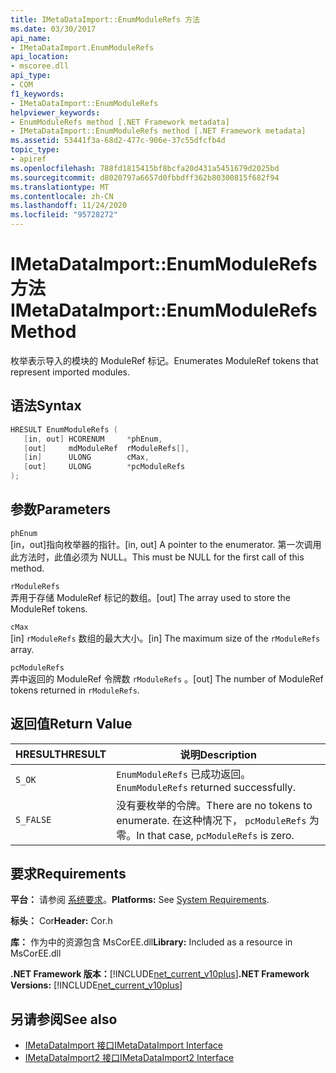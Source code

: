 ```yaml
---
title: IMetaDataImport::EnumModuleRefs 方法
ms.date: 03/30/2017
api_name:
- IMetaDataImport.EnumModuleRefs
api_location:
- mscoree.dll
api_type:
- COM
f1_keywords:
- IMetaDataImport::EnumModuleRefs
helpviewer_keywords:
- EnumModuleRefs method [.NET Framework metadata]
- IMetaDataImport::EnumModuleRefs method [.NET Framework metadata]
ms.assetid: 53441f3a-68d2-477c-906e-37c55dfcfb4d
topic_type:
- apiref
ms.openlocfilehash: 788fd1815415bf8bcfa20d431a5451679d2025bd
ms.sourcegitcommit: d8020797a6657d0fbbdff362b80300815f682f94
ms.translationtype: MT
ms.contentlocale: zh-CN
ms.lasthandoff: 11/24/2020
ms.locfileid: "95728272"
---
```

# <a name="imetadataimportenummodulerefs-method"></a><span data-ttu-id="758de-102">IMetaDataImport::EnumModuleRefs 方法</span><span class="sxs-lookup"><span data-stu-id="758de-102">IMetaDataImport::EnumModuleRefs Method</span></span>

<span data-ttu-id="758de-103">枚举表示导入的模块的 ModuleRef 标记。</span><span class="sxs-lookup"><span data-stu-id="758de-103">Enumerates ModuleRef tokens that represent imported modules.</span></span>  
  
## <a name="syntax"></a><span data-ttu-id="758de-104">语法</span><span class="sxs-lookup"><span data-stu-id="758de-104">Syntax</span></span>  
  
```cpp  
HRESULT EnumModuleRefs (  
   [in, out] HCORENUM     *phEnum,  
   [out]     mdModuleRef  rModuleRefs[],  
   [in]      ULONG        cMax,  
   [out]     ULONG        *pcModuleRefs  
);  
```  
  
## <a name="parameters"></a><span data-ttu-id="758de-105">参数</span><span class="sxs-lookup"><span data-stu-id="758de-105">Parameters</span></span>  

 `phEnum`  
 <span data-ttu-id="758de-106">[in，out]指向枚举器的指针。</span><span class="sxs-lookup"><span data-stu-id="758de-106">[in, out] A pointer to the enumerator.</span></span> <span data-ttu-id="758de-107">第一次调用此方法时，此值必须为 NULL。</span><span class="sxs-lookup"><span data-stu-id="758de-107">This must be NULL for the first call of this method.</span></span>  
  
 `rModuleRefs`  
 <span data-ttu-id="758de-108">弄用于存储 ModuleRef 标记的数组。</span><span class="sxs-lookup"><span data-stu-id="758de-108">[out] The array used to store the ModuleRef tokens.</span></span>  
  
 `cMax`  
 <span data-ttu-id="758de-109">[in] `rModuleRefs` 数组的最大大小。</span><span class="sxs-lookup"><span data-stu-id="758de-109">[in] The maximum size of the `rModuleRefs` array.</span></span>  
  
 `pcModuleRefs`  
 <span data-ttu-id="758de-110">弄中返回的 ModuleRef 令牌数 `rModuleRefs` 。</span><span class="sxs-lookup"><span data-stu-id="758de-110">[out] The number of ModuleRef tokens returned in `rModuleRefs`.</span></span>  
  
## <a name="return-value"></a><span data-ttu-id="758de-111">返回值</span><span class="sxs-lookup"><span data-stu-id="758de-111">Return Value</span></span>  
  
|<span data-ttu-id="758de-112">HRESULT</span><span class="sxs-lookup"><span data-stu-id="758de-112">HRESULT</span></span>|<span data-ttu-id="758de-113">说明</span><span class="sxs-lookup"><span data-stu-id="758de-113">Description</span></span>|  
|-------------|-----------------|  
|`S_OK`|<span data-ttu-id="758de-114">`EnumModuleRefs` 已成功返回。</span><span class="sxs-lookup"><span data-stu-id="758de-114">`EnumModuleRefs` returned successfully.</span></span>|  
|`S_FALSE`|<span data-ttu-id="758de-115">没有要枚举的令牌。</span><span class="sxs-lookup"><span data-stu-id="758de-115">There are no tokens to enumerate.</span></span> <span data-ttu-id="758de-116">在这种情况下， `pcModuleRefs` 为零。</span><span class="sxs-lookup"><span data-stu-id="758de-116">In that case, `pcModuleRefs` is zero.</span></span>|  
  
## <a name="requirements"></a><span data-ttu-id="758de-117">要求</span><span class="sxs-lookup"><span data-stu-id="758de-117">Requirements</span></span>  

 <span data-ttu-id="758de-118">**平台：** 请参阅 [系统要求](../../get-started/system-requirements.md)。</span><span class="sxs-lookup"><span data-stu-id="758de-118">**Platforms:** See [System Requirements](../../get-started/system-requirements.md).</span></span>  
  
 <span data-ttu-id="758de-119">**标头：** Cor</span><span class="sxs-lookup"><span data-stu-id="758de-119">**Header:** Cor.h</span></span>  
  
 <span data-ttu-id="758de-120">**库：** 作为中的资源包含 MsCorEE.dll</span><span class="sxs-lookup"><span data-stu-id="758de-120">**Library:** Included as a resource in MsCorEE.dll</span></span>  
  
 <span data-ttu-id="758de-121">**.NET Framework 版本：**[!INCLUDE[net_current_v10plus](../../../../includes/net-current-v10plus-md.md)]</span><span class="sxs-lookup"><span data-stu-id="758de-121">**.NET Framework Versions:** [!INCLUDE[net_current_v10plus](../../../../includes/net-current-v10plus-md.md)]</span></span>  
  
## <a name="see-also"></a><span data-ttu-id="758de-122">另请参阅</span><span class="sxs-lookup"><span data-stu-id="758de-122">See also</span></span>

- [<span data-ttu-id="758de-123">IMetaDataImport 接口</span><span class="sxs-lookup"><span data-stu-id="758de-123">IMetaDataImport Interface</span></span>](imetadataimport-interface.md)
- [<span data-ttu-id="758de-124">IMetaDataImport2 接口</span><span class="sxs-lookup"><span data-stu-id="758de-124">IMetaDataImport2 Interface</span></span>](imetadataimport2-interface.md)
